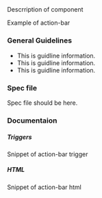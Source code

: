 ## <Action Bar>

Descrription of component

Example of action-bar

### General Guidelines

- This is guidline information.
- This is guidline information.
- This is guidline information.


### Spec file

Spec file should be here.

### Documentaion

##### Triggers

Snippet of action-bar trigger

##### HTML

Snippet of action-bar html


